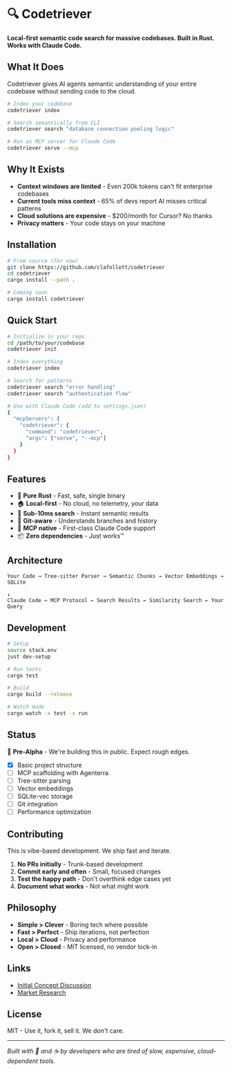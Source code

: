 # 🔍 Codetriever

**Local-first semantic code search for massive codebases. Built in Rust. Works with Claude Code.**

## What It Does

Codetriever gives AI agents semantic understanding of your entire codebase without sending code to the cloud.

```bash
# Index your codebase
codetriever index

# Search semantically from CLI
codetriever search "database connection pooling logic"

# Run as MCP server for Claude Code
codetriever serve --mcp
```

## Why It Exists

- **Context windows are limited** - Even 200k tokens can't fit enterprise codebases
- **Current tools miss context** - 65% of devs report AI misses critical patterns
- **Cloud solutions are expensive** - $200/month for Cursor? No thanks
- **Privacy matters** - Your code stays on your machine

## Installation

```bash
# From source (for now)
git clone https://github.com/clafollett/codetriever
cd codetriever
cargo install --path .

# Coming soon
cargo install codetriever
```

## Quick Start

```bash
# Initialize in your repo
cd /path/to/your/codebase
codetriever init

# Index everything
codetriever index

# Search for patterns
codetriever search "error handling"
codetriever search "authentication flow"

# Use with Claude Code (add to settings.json)
{
  "mcpServers": {
    "codetriever": {
      "command": "codetriever",
      "args": ["serve", "--mcp"]
    }
  }
}
```

## Features

- 🦀 **Pure Rust** - Fast, safe, single binary
- 🏠 **Local-first** - No cloud, no telemetry, your data
- 🚀 **Sub-10ms search** - Instant semantic results
- 🌳 **Git-aware** - Understands branches and history
- 🔌 **MCP native** - First-class Claude Code support
- 📦 **Zero dependencies** - Just works™

## Architecture

```
Your Code → Tree-sitter Parser → Semantic Chunks → Vector Embeddings → SQLite
                                                                          ↓
Claude Code ← MCP Protocol ← Search Results ← Similarity Search ← Your Query
```

## Development

```bash
# Setup
source stack.env
just dev-setup

# Run tests
cargo test

# Build
cargo build --release

# Watch mode
cargo watch -x test -x run
```

## Status

🚧 **Pre-Alpha** - We're building this in public. Expect rough edges.

- [x] Basic project structure
- [ ] MCP scaffolding with Agenterra
- [ ] Tree-sitter parsing
- [ ] Vector embeddings
- [ ] SQLite-vec storage
- [ ] Git integration
- [ ] Performance optimization

## Contributing

This is vibe-based development. We ship fast and iterate.

1. **No PRs initially** - Trunk-based development
2. **Commit early and often** - Small, focused changes
3. **Test the happy path** - Don't overthink edge cases yet
4. **Document what works** - Not what might work

## Philosophy

- **Simple > Clever** - Boring tech where possible
- **Fast > Perfect** - Ship iterations, not perfection  
- **Local > Cloud** - Privacy and performance
- **Open > Closed** - MIT licensed, no vendor lock-in

## Links

- [Initial Concept Discussion](docs/initial-claude-chat/codetriever-concept.md)
- [Market Research](docs/initial-claude-chat/code-intelligence-platforms-race-towards-ai-native-development.md)

## License

MIT - Use it, fork it, sell it. We don't care.

---

*Built with 🦀 and ☕ by developers who are tired of slow, expensive, cloud-dependent tools.*